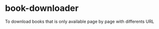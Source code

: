 book-downloader
===============

To download books that is only available page by page with differents URL
